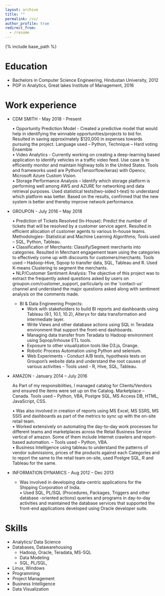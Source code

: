 ```yaml
---
layout: archive
title: ""
permalink: /cv/
author_profile: true
redirect_from:
  - /resume
---
```


{% include base_path %}

Education
======
* Bachelors in Computer Science Engineering, Hindustan University, 2012
* PGP in Analytics, Great lakes Institute of Management, 2016

Work experience
======
* CDM SMITH - May 2018 - Present

  • Opportunity Prediction Model - Created a predictive model that would help in identifying the winnable opportunities/projects to bid for. Resulted in saving approximately $120,000 in expenses towards pursuing the project. Language used – Python, Technique – Hard voting Ensemble<br/>
  • Video Analytics - Currently working on creating a deep-learning based application to identify vehicles in a traffic video feed. Use case is to efficiently monitor and maintain highway tolls in the United States. Tools and frameworks used are Python(Tensorflow/keras) with Opencv, Microsoft Azure Custom Vision.<br/>
  • Storage Performance Analysis – Identify which storage platform is performing well among AWS and AZURE for networking and data retrieval purposes. Used statistical tests(two-sided t-test) to understand which platform was better. Based on the results, confirmed that the new system is  better and thereby improve network performance.

 
* GROUPON -  July 2016 – May 2018

  • Prediction of Tickets Resolved (In-House): Predict the number of tickets that will be resolved by a customer service agent. Resulted in efficient allocation of customer agents to various In-house teams. Methodologies- Statistical and Machine Learning Algorithms; Tools used – SQL, Python, Tableau.<br/>
  • Classification of Merchants: Classify/Segment merchants into categories. Resulted in Merchant engagement team using the categories to effectively come up with discounts for customers/merchants. Tools used – Hadoop-Hive, Sqoop to transfer data, SQL, Tableau and R. Used K-means Clustering  to segment the merchants.<br/>
  • NLP/Customer Sentiment Analysis: The objective of this project was to extract the frequently asked questions asked by users on groupon.com/customer_support, particularly on the 'contact-us' channel and understand the major questions asked along with sentiment analysis on the comments made.
    
  * BI & Data Engineering Projects:
      - Work with stakeholders to build BI reports and dashboards using Tableau (9.1,
        10.1, 10.2), Alteryx for data transformation and intermediate layer.
      - Write Views and other database actions using SQL in Teradata environment that
        support the front-end dashboards.
      - Managing data transfer from Teradata to Hadoop environment using Sqoop/Inhouse ETL tools.
      - Exposure to other visualization tools like D3.js, Orange.
      - Robotic Process Automation using Python and selenium.
      - Web Experiments - Conduct A/B tests, hypothesis tests on Groupon’s website data and understand the root causes of various               activities – Tools used - R, Hive, SQL, Tableau.

  
* AMAZON  -   January 2014 – July 2016
 
    As Part of my responsibilities, I managed catalog for Clients/Vendors and ensured the items were set up on the Catalog. Marketplace – Canada. Tools used – Python,  VBA, Postgre SQL, MS Access DB, HTML, JavaScript, CSS.

  • Was also involved in creation of reports using MS Excel, MS SSRS, MS SSIS and dashboards as part of the metrics to sync up with the on-site retail team.<br/>
  • Worked extensively on automating the day-to-day work processes for different teams and marketplaces across the Retail Business Service vertical of amazon. Some of them include Internet crawlers and report-based automation. – Tools used – Python, VBA.<br/>
  • Business Intelligence using tableau to understand the patterns of vendor submissions, prices of the products against each Categories and to report the same to the retail team on-site, used Postgre SQL, R and Tableau for the same.

  
* INFORMATION DYNAMICS    -  Aug 2012 – Dec 2013  
  * Was involved in developing data-centric applications for the Shipping Corporation of India.<br/>
  • Used SQL, PL/SQL (Procedures, Packages, Triggers and other database -oriented actions) queries and programs in day-to-day activities and maintained the database services that supported the front-end applications developed using Oracle developer suite.

  
Skills
======
* Analytics/ Data Science
* Databases, Datawarehousing
  * Hadoop, Oracle, Teradata, MS-SQL
  * Data Modeling
  * SQL, PL/SQL,
* Linux, Windows
* Programming
* Project Management
* Business Intelligence
* Data Visualization
